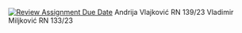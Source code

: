 [![Review Assignment Due Date](https://classroom.github.com/assets/deadline-readme-button-24ddc0f5d75046c5622901739e7c5dd533143b0c8e959d652212380cedb1ea36.svg)](https://classroom.github.com/a/-0SayETg)
Andrija Vlajković RN 139/23
Vladimir Miljković RN 133/23
